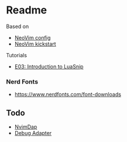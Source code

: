 # Readme

Based on

- [NeoVim config](https://github.com/josean-dev/dev-environment-files)
- [NeoVim kickstart](https://github.com/nvim-lua/kickstart.nvim/tree/master)

Tutorials

- [E03: Introduction to LuaSnip](https://www.youtube.com/watch?v=Dn800rlPIho)

### Nerd Fonts

- <https://www.nerdfonts.com/font-downloads>

## Todo

- [NvimDap](https://github.com/mfussenegger/nvim-dap)
- [Debug Adapter](https://github.com/mfussenegger/nvim-dap/wiki/Debug-Adapter-installation#javascript)

